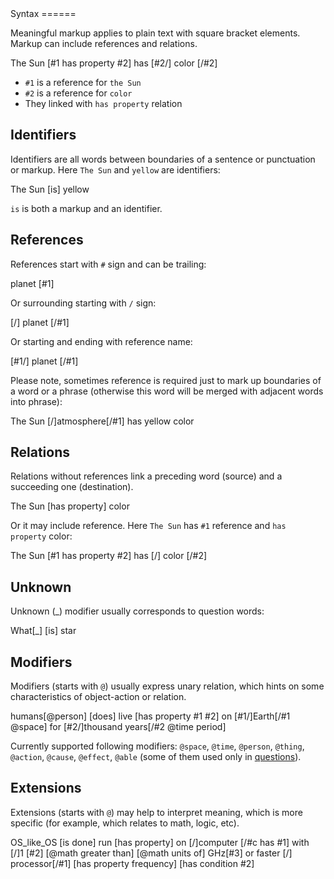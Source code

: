 <link rel="stylesheet" href="meaningful.css"/>Syntax
======

Meaningful markup applies to plain text with square bracket elements. Markup can include references and relations.

<div class="meaningful">
The Sun <span class="rel">[#1 has property #2]</span> has <span class="rel"> [#2/]</span> color <span class="rel">[/#2]</span>
</div>

* `#1` is a reference for `the Sun`
* `#2` is a reference for `color`
* They linked with `has property` relation

Identifiers
-----------

Identifiers are all words between boundaries of a sentence or punctuation or markup. Here `The Sun` and `yellow` are identifiers:

<div class="meaningful">
The Sun <span class="rel">[is]</span> yellow
</div>

`is` is both a markup and an identifier.

References
----------

References start with `#` sign and can be trailing:

<div class="meaningful">
planet <span class="rel">[#1]</span>
</div>

Or surrounding starting with `/` sign:

<div class="meaningful">
<span class="rel">[/]</span> planet <span class="rel">[/#1]</span>
</div>

Or starting and ending with reference name:

<div class="meaningful">
<span class="rel">[#1/]</span> planet <span class="rel">[/#1]</span>
</div>

Please note, sometimes reference is required just to mark up boundaries of a word or a phrase (otherwise this word will be merged with adjacent words into phrase):

<div class="meaningful">
The Sun <span class="rel">[/]</span>atmosphere<span class="rel">[/#1]</span> has yellow color
</div>

Relations
---------

Relations without references link a preceding word (source) and a succeeding one (destination).

<div class="meaningful">
The Sun <span class="rel">[has property]</span> color
</div>

Or it may include reference. Here `The Sun` has `#1` reference and `has property` color:

<div class="meaningful">
The Sun <span class="rel">[#1 has property #2]</span> has <span class="rel"> [/]</span> color <span class="rel">[/#2]</span>
</div>

Unknown
-------

Unknown (_) modifier usually corresponds to question words:

<div class="meaningful">
What<span class="rel">[_]</span> <span class="rel">[is]</span> star
</div>

Modifiers
---------

Modifiers (starts with `@`) usually express unary relation, which hints on some characteristics of object-action or relation.

<div class="meaningful">
humans<span class="rel">[@person] [does]</span> live <span class="rel">[has property #1 #2]</span> on <span class="rel">[#1/]</span>Earth<span class="rel">[/#1 @space]</span> for <span class="rel">[#2/]</span>thousand years<span class="rel">[/#2 @time period]</span>
</div>

Currently supported following modifiers: `@space`, `@time`, `@person`, `@thing`, `@action`, `@cause`, `@effect`, `@able` (some of them used only in [questions](questions.md)).

Extensions
----------

Extensions (starts with `@`) may help to interpret meaning, which is more specific (for example, which relates to math, logic, etc).

<div class="meaningful">
OS_like_OS <span class="rel">[is done]</span> run <span class="rel">[has property]</span> on <span class="rel">[/]</span>computer <span class="rel">[/#c has #1]</span> with <br/>
	<span class="indent"><span class="rel">[/]</span>1 <span class="rel">[#2] [@math greater than] [@math units of]</span> GHz<span class="rel">[#3]</span> or faster <span class="rel">[/]</span></span> <br/>
	<span class="indent">processor<span class="rel">[/#1] [has property frequency] [has condition #2]</span></span> <br/>
</div>